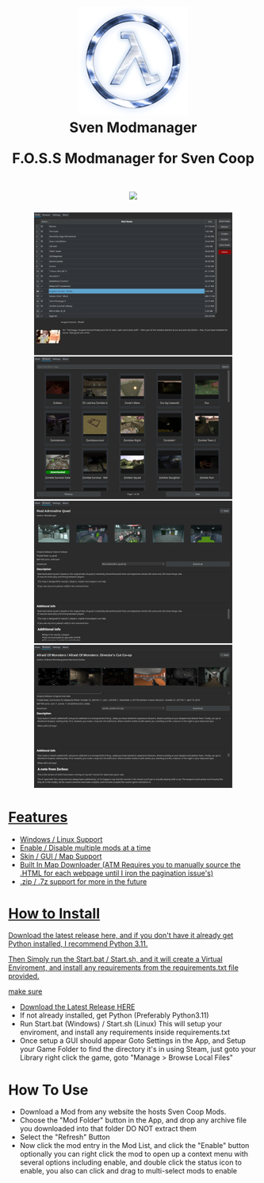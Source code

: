 <h1 align="center">
  <br>
  <a href="https://github.com/FrameEnder/Sven-Coop-Modmanager"><img src="https://github.com/FrameEnder/Sven-Coop-Modmanager/blob/main/Sven_Map-Manager.png" width="220"></a>
  <br>
  <b>Sven Modmanager</b>
  <br>
  <p>F.O.S.S Modmanager for Sven Coop</p>
</h1>

<h1 align="center">
 <a href="https://github.com/FrameEnder/Sven-Coop-Modmanager/releases/latest">
        <img src="https://img.shields.io/badge/Download-Latest-green" width="140">
</h1>

<p align="center">
  <a href="https://github.com/FrameEnder/Sven-Coop-Modmanager">
  <img src="https://github.com/FrameEnder/Sven-Coop-Modmanager/blob/main/Data/Screenshots/1.png" width="400">
  <img src="https://github.com/FrameEnder/Sven-Coop-Modmanager/blob/main/Data/Screenshots/2.png" width="400">
  <img src="https://github.com/FrameEnder/Sven-Coop-Modmanager/blob/main/Data/Screenshots/3.png" width="400">
  <img src="https://github.com/FrameEnder/Sven-Coop-Modmanager/blob/main/Data/Screenshots/4.png" width="400">
</p>

# Features

* Windows / Linux Support
* Enable / Disable multiple mods at a time
* Skin / GUI / Map Support
* Built In Map Downloader
  (ATM Requires you to manually source the .HTML for each webpage until I iron the pagination issue's)
* .zip / .7z support for more in the future

# How to Install 

Download the latest release here, and if you don't have it already get Python installed, I recommend Python 3.11. 

Then Simply run the Start.bat / Start.sh, and it will create a Virtual Enviroment, and install any requirements from the requirements.txt file provided. 

make sure

* Download the Latest Release [HERE](https://github.com/FrameEnder/Sven-Coop-Modmanager/releases/latest)
* If not already installed, get Python (Preferably Python3.11)
* Run Start.bat (Windows) / Start.sh (Linux)
  This will setup your enviroment, and install any requirements inside requirements.txt
* Once setup a GUI should appear Goto Settings in the App, and Setup your Game Folder to find the directory it's in using Steam, just goto your Library right click the game, goto "Manage > Browse Local Files"

# How To Use

* Download a Mod from any website the hosts Sven Coop Mods.
* Choose the "Mod Folder" button in the App, and drop any archive file you downloaded into that folder DO NOT extract them
* Select the "Refresh" Button
* Now click the mod entry in the Mod List, and click the "Enable" button
  optionally you can right click the mod to open up a context menu with several options including enable, and double click the status icon to enable, you also can click and drag to multi-select mods to enable
